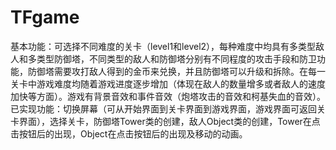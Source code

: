 # TFgame
基本功能：可选择不同难度的关卡（level1和level2），每种难度中均具有多类型敌人和多类型防御塔，不同类型的敌人和防御塔分别有不同程度的攻击手段和防卫功能，防御塔需要攻打敌人得到的金币来兑换，并且防御塔可以升级和拆除。在每一关卡中游戏难度均随着游戏进度逐步增加（体现在敌人的数量增多或者敌人的速度加快等方面）。游戏有背景音效和事件音效（炮塔攻击的音效和柯基失血的音效）。<br>
已实现功能：切换屏幕（可从开始界面到关卡界面到游戏界面，游戏界面可返回关卡界面），选择关卡，防御塔Tower类的创建，敌人Object类的创建，Tower在点击按钮后的出现，Object在点击按钮后的出现及移动的动画。
